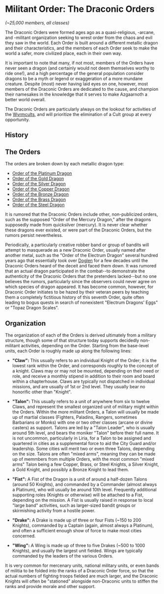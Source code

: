 # Militant Order: The Draconic Orders
*(~25,000 members, all classes)*

The Draconic Orders were formed ages ago as a quasi-religious, -arcane, and -militant organization seeking to wrest order from the chaos and evil they saw in the world. Each Order is built around a different metallic dragon and their characteristics, and the members of each Order seek to make the world a safer, more civilized place, each in their own way.
 
It is important to note that many, if not most, members of the Orders have never seen a dragon (and certainly would not deem themselves worthy to ride one!), and a high percentage of the general population consider dragons to be a myth or legend or exaggeration of a more mundane creature. Despite (most) never having laid eyes on one, however, most members of the Draconic Orders are dedicated to the cause, and champion their namesakes in the knowledge that it serves to make Azgaarnoth a better world overall.
 
The Draconic Orders are particularly always on the lookout for activities of the [Wyrmcults](../../CultOfTheWyrm.md), and will prioritize the elimination of a Cult group at every opportunity.

## History

## The Orders
The orders are broken down by each metallic dragon type:

* [Order of the Platinum Dragon](Platinum.md)
* [Order of the Gold Dragon](Gold.md)
* [Order of the Silver Dragon](Silver.md)
* [Order of the Copper Dragon](Copper.md)
* [Order of the Bronze Dragon](Bronze.md)
* [Order of the Brass Dragon](Brass.md)
* [Order of the Steel Dragon](Steel.md)

It is rumored that the Draconic Orders include other, non-publicized orders, such as the supposed "Order of the Mercury Dragon," after the dragons supposedly made from quicksilver (mercury). It is never clear whether these dragons ever existed, or were part of the Draconic Orders, but the rumors persist nevertheless.

Periodically, a particularly creative robber band or group of bandits will attempt to masquerade as a new Draconic Order, usually named after another metal, such as the "Order of the Electrum Dragon" several hundred years ago that essentially took over [Doglen](../../../Cities/Doglen.md) for a few decades until the Draconic Orders heard of the deceit and faced them down. It was rumored that an actual dragon participated in the combat--to demonstrate the authenticity of the Draconic Orders that the pretenders lacked--but no one believes the rumors, particularly since the observers could never agree on which species of dragon appeared. It has become common, however, for Draconic Order initiates to be hazed by their veteran peers by teaching them a completely fictitious history of this seventh Order, quite often leading to bogus quests in search of nonexistent "Electrum Dragons' Eggs" or "Topaz Dragon Scales".

## Organization
The organization of each of the Orders is derived ultimately from a military structure, though some of that structure today supports decidedly non-militant activities, depending on the Order. Starting from the base-level units, each Order is roughly made up along the following lines:

* **"Claw":** This usually refers to an individual Knight of the Order; it is the lowest rank within the Order, and corresponds roughly to the concept of a knight. Claws may or may not be mounted, depending on their need or role, and receive a monthly stipend in addition to their room and board within a chapterhouse. Claws are typically not dispatched in individual missions, and are usually of 1st or 2nd level. They usually bear no honorific other than "Knight".

* **"Talon":** This usually refers to a unit of anywhere from six to twelve Claws, and represent the smallest organized unit of military might within the Orders. Within the more militant Orders, a Talon will usually be made up of martial classes (Fighters, Paladins, Rangers, sometimes Barbarians or Monks) with one or two other classes (arcane or divine casters) as support. Talons are led by a "Talon Leader", who is usually around 5th level, and bears the moniker "Talon" before their full name.
  It is not uncommon, particularly in Liria, for a Talon to be assigned and quartered in cities as a supplemental force to aid the City Guard and/or leadership. Some cities will merit two or even three Talons, depending on the size. Talons are often "mixed arms", meaning they can be made up of memmbers from multiple Orders, with the most common "mixed arms" Talon being a few Copper, Brass, or Steel Knights, a Silver Knight, a Gold Knight, and possibly a Bronze Knight to lead them.

* **"Fist":** A Fist of the Dragon is a unit of around a half-dozen Talons (around 50 Knights), and commanded by a Commander (almost always a Platinum), who will usually be around 10th level. Frequently additional supporting roles (Knights or otherwise) will be attached to a Fist, depending on the mission. A Fist is usually raised in response to local "large band" activities, such as larger-sized bandit groups or skirmishing activity from a hostile power.

* **"Drake":** A Drake is made up of three or four Fists (~150 to 200 Knights), commanded by a Captain (again, almost always a Platinum), and often a sufficient enough show of force to make most cities concerned.

* **"Wing":** A Wing is made up of three to five Drakes (~500 to 1000 Knights), and usually the largest unit fielded. Wings are typically commanded by the leaders of the various Orders.

It is very common for mercenary units, national military units, or even bands of militia to be folded into the ranks of a Draconic Order force, so that the actual numbers of fighting troops fielded are much larger, and the Draconic Knights will often be "stationed" alongside non-Draconic units to stiffen the ranks and provide morale and other support.
